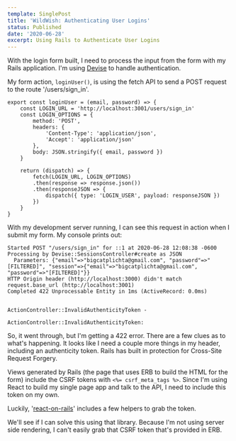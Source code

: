 ```yaml
---
template: SinglePost
title: 'WildWish: Authenticating User Logins'
status: Published
date: '2020-06-28'
excerpt: Using Rails to Authenticate User Logins
---
```

With the login form built, I need to process the input from the form with my Rails application. I'm using [Devise](https://github.com/heartcombo/devise) to handle authentication.

My form action, `loginUser()`, is using the fetch API to send a POST request to the route '/users/sign_in'. 

```
export const loginUser = (email, password) => {
    const LOGIN_URL = 'http://localhost:3001/users/sign_in'
    const LOGIN_OPTIONS = {
        method: 'POST',
        headers: {
            'Content-Type': 'application/json',
            'Accept': 'application/json'
        },
        body: JSON.stringify({ email, password })
    }

    return (dispatch) => {
        fetch(LOGIN_URL, LOGIN_OPTIONS)
        .then(response => response.json())
        .then(responseJSON => {
            dispatch({ type: 'LOGIN_USER', payload: responseJSON })
        })
    }
}
```

With my development server running, I can see this request in action when I submit my form. My console prints out:

```
Started POST "/users/sign_in" for ::1 at 2020-06-28 12:08:38 -0600
Processing by Devise::SessionsController#create as JSON
  Parameters: {"email"=>"bigcatplichta@gmail.com", "password"=>"[FILTERED]", "session"=>{"email"=>"bigcatplichta@gmail.com", "password"=>"[FILTERED]"}}
HTTP Origin header (http://localhost:3000) didn't match request.base_url (http://localhost:3001)
Completed 422 Unprocessable Entity in 1ms (ActiveRecord: 0.0ms)


ActionController::InvalidAuthenticityToken - 

ActionController::InvalidAuthenticityToken:
```

So, it went through, but I'm getting a 422 error. There are a few clues as to what's happening. It looks like I need a couple more things in my header, including an authenticity token. Rails has built in protection for Cross-Site Request Forgery.

Views generated by Rails (the page that uses ERB to build the HTML for the form) include the CSRF tokens with `<%= csrf_meta_tags %>`. Since I'm using React to build my single page app and talk to the API, I need to include this token on my own.

Luckily, '[react-on-rails](https://github.com/shakacode/react_on_rails#reactonrails-javascript-api)' includes a few helpers to grab the token. 

We'll see if I can solve this using that library. Because I'm not using server side rendering, I can't easily grab that CSRF token that's provided in ERB.
